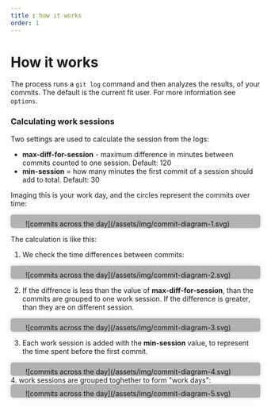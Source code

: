 ```yaml
---
title : how it works
order: 1
--- 
```


# How it works

The process runs a `git log` command and then analyzes the results, of your commits. The default is the current fit user. For more information see `options`.

### Calculating work sessions

Two settings are used to calculate the session from the logs:

- **max-diff-for-session** - maximum difference in minutes between commits counted to one session. Default: 120
- **min-session** = how many minutes the first commit of a session should add to total. Default: 30

Imaging this is your work day, and the circles represent the commits over time:

<div markdown=1 style="border-radius: 5px; box-shadow: 0px 0px 5px 2px #c8c4c469; padding: 10px 30px 0px 30px ; background-color: #b2b2b2">
![commits across the day](/assets/img/commit-diagram-1.svg)
</div>

The calculation is like this:

1. We check the time differences between commits:

<div markdown=1 style="border-radius: 5px; box-shadow: 0px 0px 5px 2px #c8c4c469; padding: 10px 30px 0px 30px ; background-color: #b2b2b2">
![commits across the day](/assets/img/commit-diagram-2.svg)</div>

2. If the diffrence is less than the value of **max-diff-for-session**, than the commits are grouped to one work session. If the difference is greater, than they are on different session. 

<div markdown=1 style="border-radius: 5px; box-shadow: 0px 0px 5px 2px #c8c4c469; padding: 10px 30px 0px 30px ; background-color: #b2b2b2">
![commits across the day](/assets/img/commit-diagram-3.svg)</div>

3.  Each work session is added with the **min-session** value, to represent the time spent before the first commit.  
<div markdown=1 style="border-radius: 5px; box-shadow: 0px 0px 5px 2px #c8c4c469; padding: 10px 30px 0px 30px ; background-color: #b2b2b2">
![commits across the day](/assets/img/commit-diagram-4.svg)</div>
4. work sessions are grouped toghether to form "work days":
<div markdown=1 style="border-radius: 5px; box-shadow: 0px 0px 5px 2px #c8c4c469; padding: 10px 30px 0px 30px ; background-color: #b2b2b2">
![commits across the day](/assets/img/commit-diagram-5.svg)</div>
